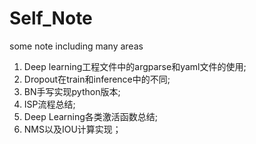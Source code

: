 # Self_Note
some note including many areas

1. Deep learning工程文件中的argparse和yaml文件的使用;
2. Dropout在train和inference中的不同;
2. BN手写实现python版本;
2. ISP流程总结;
2. Deep Learning各类激活函数总结;
2. NMS以及IOU计算实现；
